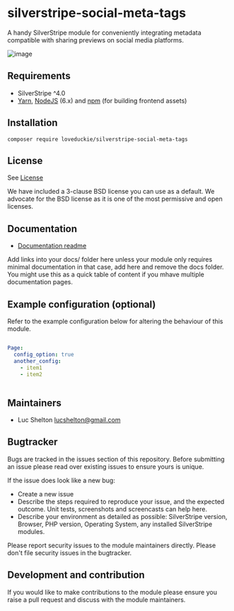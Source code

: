 # silverstripe-social-meta-tags

A handy SilverStripe module for conveniently integrating metadata compatible with sharing previews on social media platforms.

![image](https://user-images.githubusercontent.com/692378/160485577-649faada-e756-45f7-b09e-1b3c2210c92f.png)

## Requirements

* SilverStripe ^4.0
* [Yarn](https://yarnpkg.com/lang/en/), [NodeJS](https://nodejs.org/en/) (6.x) and [npm](https://npmjs.com) (for building
  frontend assets)

## Installation

```shell
composer require loveduckie/silverstripe-social-meta-tags
```

## License

See [License](license.md)

We have included a 3-clause BSD license you can use as a default. We advocate for the BSD license as
it is one of the most permissive and open licenses.

## Documentation

* [Documentation readme](docs/en/readme.md)

Add links into your docs/<language> folder here unless your module only requires minimal documentation
in that case, add here and remove the docs folder. You might use this as a quick table of content if you
mhave multiple documentation pages.

## Example configuration (optional)

Refer to the example configuration below for altering the behaviour of this module.

```yaml

Page:
  config_option: true
  another_config:
    - item1
    - item2
  
```

## Maintainers

* Luc Shelton <lucshelton@gmail.com>

## Bugtracker

Bugs are tracked in the issues section of this repository. Before submitting an issue please read over
existing issues to ensure yours is unique.

If the issue does look like a new bug:

* Create a new issue
* Describe the steps required to reproduce your issue, and the expected outcome. Unit tests, screenshots
 and screencasts can help here.
* Describe your environment as detailed as possible: SilverStripe version, Browser, PHP version,
 Operating System, any installed SilverStripe modules.

Please report security issues to the module maintainers directly. Please don't file security issues in the bugtracker.

## Development and contribution

If you would like to make contributions to the module please ensure you raise a pull request and discuss with the module maintainers.
